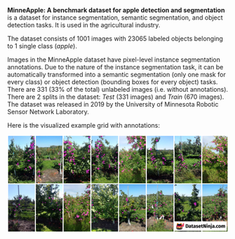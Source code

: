 **MinneApple: A benchmark dataset for apple detection and segmentation** is a dataset for instance segmentation, semantic segmentation, and object detection tasks. It is used in the agricultural industry. 

The dataset consists of 1001 images with 23065 labeled objects belonging to 1 single class (*apple*).

Images in the MinneApple dataset have pixel-level instance segmentation annotations. Due to the nature of the instance segmentation task, it can be automatically transformed into a semantic segmentation (only one mask for every class) or object detection (bounding boxes for every object) tasks. There are 331 (33% of the total) unlabeled images (i.e. without annotations). There are 2 splits in the dataset: *Test* (331 images) and *Train* (670 images). The dataset was released in 2019 by the University of Minnesota Robotic Sensor Network Laboratory.

Here is the visualized example grid with annotations:

<img src="https://github.com/dataset-ninja/minne-apple/raw/main/visualizations/horizontal_grid.png">
